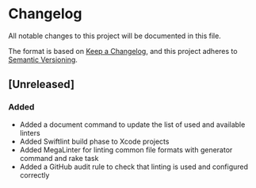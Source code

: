 # Changelog

All notable changes to this project will be documented in this file.

The format is based on [Keep a Changelog](https://keepachangelog.com/en/1.0.0/),
and this project adheres to [Semantic Versioning](https://semver.org/spec/v2.0.0.html).

## [Unreleased]

### Added

- Added a document command to update the list of used and available linters
- Added Swiftlint build phase to Xcode projects
- Added MegaLinter for linting common file formats with generator command and rake task
- Added a GitHub audit rule to check that linting is used and configured correctly
